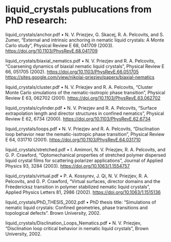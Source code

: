 # liquid_crystals publucations from PhD research:

liquid_crystals/anchor.pdf
•	N. V. Priezjev, G. Skacej, R. A. Pelcovits, and S. Zumer, “External and intrinsic anchoring in nematic liquid crystals: A Monte Carlo study”, Physical Review E 68, 041709 (2003). https://doi.org/10.1103/PhysRevE.68.041709

liquid_crystals/biaxial_nematics.pdf
•	N. V. Priezjev and R. A. Pelcovits, “Coarsening dynamics of biaxial nematic liquid crystals”, Physical Review E 66, 051705 (2002). https://doi.org/10.1103/PhysRevE.66.051705  https://sites.google.com/view/nikolai-priezjev/papers/biaxial-nematics

liquid_crystals/cluster.pdf
•	N. V. Priezjev and R. A. Pelcovits, “Cluster Monte Carlo simulations of the nematic-isotropic phase transition”, Physical Review E 63, 062702 (2001). https://doi.org/10.1103/PhysRevE.63.062702

liquid_crystals/cylinder.pdf
•	N. V. Priezjev and R. A. Pelcovits, “Surface extrapolation length and director structures in confined nematics”, Physical Review E 62, 6734 (2000). https://doi.org/10.1103/PhysRevE.62.6734

liquid_crystals/loops.pdf
•	N. V. Priezjev and R. A. Pelcovits, “Disclination loop behavior near the nematic-isotropic phase transition”, Physical Review E 64, 031710 (2001). https://doi.org/10.1103/PhysRevE.64.031710

liquid_crystals/stretched.pdf
•	I. Amimori, N. V. Priezjev, R. A. Pelcovits, and G. P. Crawford, “Optomechanical properties of stretched polymer dispersed liquid crystal films for scattering polarizer applications”, Journal of Applied Physics 93, 3284 (2003). https://doi.org/10.1063/1.1554757

liquid_crystals/virtual.pdf
•	P. A. Kossyrev, J. Qi, N. V. Priezjev, R. A. Pelcovits, and G. P. Crawford, “Virtual surfaces, director domains and the Fréedericksz transition in polymer stabilized nematic liquid crystals”, Applied Physics Letters 81, 2986 (2002). https://doi.org/10.1063/1.1515136

liquid_crystals/PhD_THESIS_2002.pdf
•	PhD thesis title: “Simulations of nematic liquid crystals: Confined geometries, phase transitions and topological defects”. Brown University, 2002.

liquid_crystals/Disclination_Loops_Nematics.pdf
•	N. V. Priezjev, “Disclination loop critical behavior in nematic liquid crystals”, Brown University, 2002.


